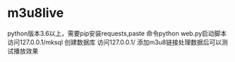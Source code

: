 # m3u8live
python版本3.6以上，需要pip安装requests,paste
命令python web.py启动脚本
访问127.0.0.1/mksql 创建数据库
访问127.0.0.1/ 添加m3u8链接处理数据后可以测试播放效果
